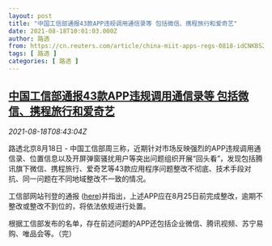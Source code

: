 ```yaml
---
layout: post
title: "中国工信部通报43款APP违规调用通信录等 包括微信、携程旅行和爱奇艺"
date: 2021-08-18T10:01:03.000Z
author: 路透
from: https://cn.reuters.com/article/china-miit-apps-regs-0818-idCNKBS2FJ0PZ
tags: [ 路透 ]
categories: [ 路透 ]
---
```

<!--1629280863000-->
[中国工信部通报43款APP违规调用通信录等 包括微信、携程旅行和爱奇艺](https://cn.reuters.com/article/china-miit-apps-regs-0818-idCNKBS2FJ0PZ)
------

<div>
<div><i>2021-08-18T08:43:04Z</i></div><p>路透北京8月18日 - 中国工信部周三称，近期针对市场反映强烈的APP违规调用通信录、位置信息以及开屏弹窗骚扰用户等突出问题组织开展“回头看”，发现包括腾讯旗下微信、携程旅行、爱奇艺等43款应用程序问题整改不彻底、技术手段对抗、同一问题在不同地域整改不一致的情况。</p><p>工信部网站刊登的通报 (<a href="https://wap.miit.gov.cn/jgsj/xgj/gzdt/art/2021/art_5120818b15654d219181c1ef2e07a89a.html">here</a>)并指出，上述APP应在8月25日前完成整改，逾期不整改或整改不到位的，将依法依规进行处置。</p><p>根据工信部发布的名单，存在前述问题的APP还包括企业微信、腾讯视频、苏宁易购、唯品会等。（完）</p>
</div>
